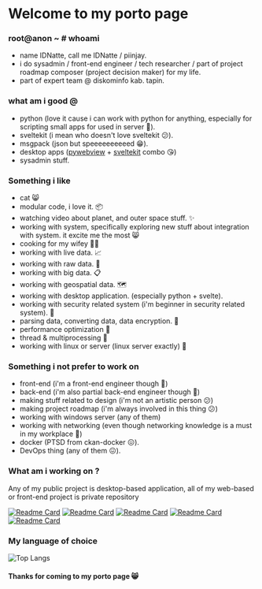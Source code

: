 # Welcome to my porto page

### root@anon ~ # whoami
- name IDNatte, call me IDNatte / piinjay.
- i do sysadmin / front-end engineer / tech researcher / part of project roadmap composer (project decision maker) for my life.
- part of expert team @ diskominfo kab. tapin.

### what am i good @
- python (love it cause i can work with python for anything, especially for scripting small apps for used in server 🐍).
- sveltekit (i mean who doesn't love sveltekit 😕).
- msgpack (json but speeeeeeeeeed 😁).
- desktop apps ([pywebview](https://pywebview.flowrl.com/) + [sveltekit](https://kit.svelte.dev/) combo 😘)
- sysadmin stuff.

### Something i like
- cat 😸
- modular code, i love it. 📦
- watching video about planet, and outer space stuff. ✨
- working with system, specifically exploring new stuff about integration with system. it excite me the most 😸
- cooking for my wifey 🧑‍🍳
- working with live data. 📈
- working with raw data. 🤖
- working with big data. 📋
- working with geospatial data. 🗺️
- working with desktop application. (especially python + svelte).
- working with security related system (i'm beginner in security related system). 🔐
- parsing data, converting data, data encryption. 📃
- performance optimization 🏁
- thread & multiprocessing 🔱
- working with linux or server (linux server exactly) 🐧

### Something i not prefer to work on
- front-end (i'm a front-end engineer though 🤡)
- back-end (i'm also partial back-end engineer though 🤡)
- making stuff related to design (i'm not an artistic person 😕)
- making project roadmap (i'm always involved in this thing 😕)
- working with windows server (any of them)
- working with networking (even though networking knowledge is a must in my workplace 🤡)
- docker (PTSD from ckan-docker 😖).
- DevOps thing (any of them 😖).

### What am i working on ?

Any of my public project is desktop-based application, all of my web-based or front-end project is private repository  

[![Readme Card](https://github-readme-stats.vercel.app/api/pin/?username=IDNatte&repo=webmon-v3)](https://gitlab.com/IDNatte/webmon-v3)
[![Readme Card](https://github-readme-stats.vercel.app/api/pin/?username=IDNatte&repo=webmon-v3-client)](https://gitlab.com/IDNatte/webmon-v3-client)
[![Readme Card](https://github-readme-stats.vercel.app/api/pin/?username=IDNatte&repo=nyanga-read)](https://gitlab.com/IDNatte/nyanga-read)
[![Readme Card](https://github-readme-stats.vercel.app/api/pin/?username=IDNatte&repo=tppmap)](https://github.com/IDNatte/tppmap)
[![Readme Card](https://github-readme-stats.vercel.app/api/pin/?username=IDNatte&repo=ipflag)](https://github.com/IDNatte/ipflag)

### My language of choice
![Top Langs](https://github-readme-stats.vercel.app/api/top-langs/?username=IDNatte&layout=donut)

#### Thanks for coming to my porto page 😸
